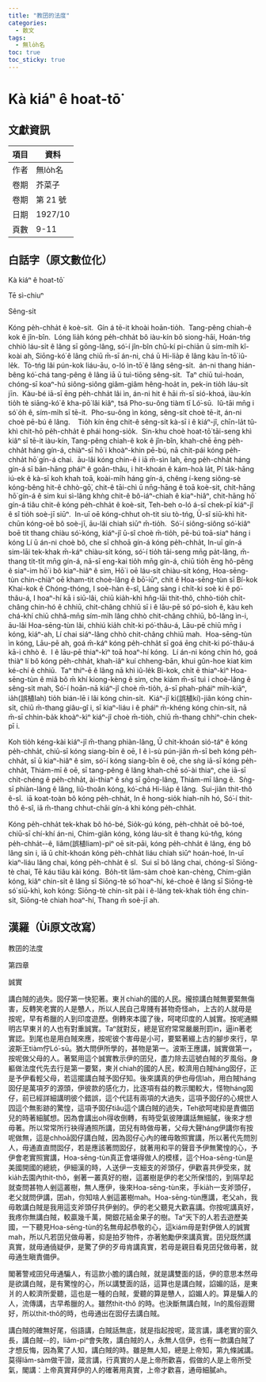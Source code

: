 ```yaml
---
title: "教囝的法度"
categories:
  - 散文
tags:
  - 無lo̍h名
toc: true
toc_sticky: true
---
```


# Kà kiáⁿ ê hoat-tō͘

## 文獻資訊

| 項目 | 資料 |
|---|---|
| 作者 | 無lo̍h名 |
| 卷期 | 芥菜子 |
| 卷期 | 第 21 號 |
| 日期 | 1927/10 |
| 頁數 | 9-11 |

## 白話字（原文數位化）

Kà kiáⁿ ê hoat-tō͘

Tē sì-chiuⁿ

Sêng-si̍t

Kóng pe̍h-chha̍t ê koè-sit.  Gín á tē-it khoài hoān-tio̍h.  Tang-pêng chiah-ê kok ê jîn-bîn.  Lóng lia̍h kóng pe̍h-chha̍t bô iàu-kín bô siong-hāi, Hoán-tńg chhiò láu-si̍t ê lâng sī gōng-lâng, só͘-í jîn-bîn chū-kí pi-chiān ū sím-mi̍h kî-koài ah, Siōng-kó͘ ê lâng chiū m̄-sī án-ni, chá ū Hi-lia̍p ê lâng kàu īn-tō͘ iû-le̍k.  Tò-tńg lâi pún-kok liáu-āu, o-ló ìn-tō͘ ê lâng sêng-si̍t.  án-ni thang hián-bêng kó͘-chá tang-pêng ê lâng iā ū tuì-tiōng sêng-si̍t.  Taⁿ chiū tuì-hoán, chóng-sī koaⁿ-hú siông-siông giâm-giâm hêng-hoa̍t in, pek-in tio̍h láu-si̍t jīn.  Kàu-bé iā-sī ēng pe̍h-chha̍t lâi ìn, án-ni hit ê hāi m̄-sī sió-khoá, iàu-kín tio̍h tè siāng-kó͘ ê kha-pō͘ lâi kiâⁿ, tsá Pho-su-ông tiàm tī Ló͘-sū.  Iû-tāi mn̄g i só͘ o̍h ê, sím-mi̍h sī tē-it.  Pho-su-ông ìn kóng, sêng-si̍t choè tē-it, án-ni choè pē-bú ê lâng.    Tio̍h kín ēng chit-ê sêng-si̍t kà-sī i ê kiáⁿ-jî, chīn-la̍t tû-khì chit-hō pe̍h-chha̍t ê phái hong-sio̍k.  Sin-khu choè hoat-tō͘ tāi-seng khì kiâⁿ sī tē-it iàu-kín, Tang-pêng chiah-ê kok ê jîn-bîn, khah-chē ēng pe̍h-chha̍t háng gín-á, chiàⁿ-sī hō͘ i khoàⁿ-khin pē-bú, nā chit-pái kóng pe̍h-chha̍t hō͘ gín-á chai.  āu-lâi kóng chin-ê i iā m̄-sìn lah, ēng pe̍h-chha̍t háng gín-á sī bān-hāng pháiⁿ ê goân-thâu, i hit-khoán ê kám-hoà la̍t, Pí ta̍k-hāng iú-ek ê kà-sī koh khah toā, koài-mi̍h háng gín-á, chêng í-keng siông-sè kóng-bêng hit-ê chhò-gō͘, chit-ê tāi-chì ū nn̄g-hāng ê toā koè-sit, chit-hāng hō͘ gín-á ê sim kui sì-lâng khǹg chit-ê bô-iáⁿ-chiah ê kiaⁿ-hiâⁿ, chit-hāng hō͘ gín-á tiâu chit-ê kóng pe̍h-chha̍t ê koè-sit, Teh-beh o-ló á-sī chek-pī kiáⁿ-jî ê sî tio̍h soè-jī siūⁿ.  In-uī oē kóng-chhut oh-tit siu tò-tńg, Ū-sî siū-khì hit-chūn kóng-oē bô soè-jī, āu-lâi chiah siūⁿ m̄-tio̍h.  Só͘-í siông-siông só͘-kiâⁿ boē tit thang chiàu só͘-kóng, kiáⁿ-jî ū-sî choè m̄-tio̍h, pē-bú toā-siaⁿ háng i kóng Lí ū án-ni choè bô, che sī chhoā gín-á kóng pe̍h-chha̍t, In-uī gín-á sim-lāi tek-khak m̄-káⁿ chiàu-si̍t kóng, só͘-í tio̍h tāi-seng mn̄g pa̍t-lâng, m̄-thang ti̍t-ti̍t mn̄g gín-á, nā-sī eng-kai tio̍h mn̄g gín-á, chiū tio̍h ēng hô-pêng ê siaⁿ-im hō͘ i bô kiaⁿ-hiâⁿ ê sim, Hō͘ i oē láu-si̍t chiàu-si̍t kóng, Hoa-sēng-tùn chin-chiàⁿ oē kham-tit choè-lâng ê bō͘-iūⁿ, chit ê Hoa-sēng-tùn sī Bí-kok Khai-kok ê Chóng-thóng, I soè-hàn ê-sî, Lâng sàng i chi̍t-ki soè ki ê pó͘-thâu-á, I hoaⁿ-hí kā i siū-lâi, chiū kia̍h-khì hn̂g-lāi thit-thô, chhò-tio̍h chi̍t-châng chin-hó ê chhiū, chit-châng chhiū sī i ê lāu-pē só͘ pó-sioh ê, kàu keh chá-khí chiū chhâ-mn̄g sím-mi̍h lâng chhò chit-châng chhiū, bô-lâng ìn-i, āu-lâi Hoa-sēng-tùn lâi, chhiú kia̍h chi̍t-ki pó͘-thâu-á, Lāu-pē chiū mn̄g i kóng, kiáⁿ-ah, Lí chai siáⁿ-lâng chhò chit-châng chhiū mah.  Hoa-sēng-tùn ìn kóng, Lāu-pē ah, goá m̄-káⁿ kóng pe̍h-chha̍t sī goá ēng chit-ki pó͘-thâu-á kā-i chhò ê.  I ê lāu-pē thiaⁿ-kìⁿ toā hoaⁿ-hí kóng.  Lí án-ni kóng chin hó, goá thiàⁿ lí bô kóng pe̍h-chha̍t, khah-iâⁿ kuí chheng-bān, khui gûn-hoe kiat kim ké-chí ê chhiū.  Taⁿ thiⁿ-ē ê lâng nā khì iû-le̍k Bi-kok, chi̍t ē thiaⁿ-kìⁿ Hoa-sēng-tùn ê miâ bô m̄ khí kiong-kèng ê sim, che kiám m̄-sī tuì i choè-lâng ê sêng-si̍t mah, Só͘-í hoān-nā kiáⁿ-jî choè m̄-tio̍h, á-sī phah-pháiⁿ mi̍h-kiāⁿ, ia̍h(誤植Iah) tio̍h bián-lē i lâi kóng chin-si̍t.  Kiáⁿ-jî kì(誤植kí)-jiân kóng chin-si̍t, chiū m̄-thang giâu-gî i, sī kiaⁿ-liáu i ê pháiⁿ m̄-khéng kóng chin-si̍t, nā m̄-sī chhin-ba̍k khoàⁿ-kìⁿ kiáⁿ-jî choè m̄-tio̍h, chiū m̄-thang chhiⁿ-chin chek-pī i.

Koh tio̍h kéng-kài kiáⁿ-jî m̄-thang phiàn-lâng, Ū chit-khoán sió-táⁿ ê kóng pe̍h-chha̍t, chiū-sī kóng siang-bīn ê oē, I ê ì-sù pún-jiân m̄-sī beh kóng pe̍h-chha̍t, sī ū kiaⁿ-hiâⁿ ê sim, só͘-í kóng siang-bīn ê oē, che sǹg iā-sī kóng pe̍h-chha̍t, Thiám-mī ê oē, sī tang-pêng ê lâng khah-chē só͘-ài thiaⁿ, che iā-sī chi̍t-chéng ê pe̍h-chha̍t, ài-thiaⁿ ê sǹg sī gōng-lâng, Thiám-mī lâng ê.  Sǹg-sī phiàn-lâng ê lâng, liû-thoân kóng, kó͘-chá Hi-lia̍p ê lâng.  Sui-jiân thit-thô ê-sî.  iā koat-toàn bô kóng pe̍h-chha̍t, In ê hong-sio̍k hiah-ni̍h hó, Só͘-í thit-thô ê-sî, iā m̄-thang chhut-chāi gín-á khì kóng pe̍h-chha̍t.

Kóng pe̍h-chha̍t tek-khak bô hó-bé, Sio̍k-gú kóng, pe̍h-chha̍t oē bô-toé, chiū-sī chí-khí án-ni, Chim-giân kóng, kóng láu-si̍t ê thang kú-tn̂g, kóng pe̍h-chha̍t--ê, liâm(誤植liam)-piⁿ oē sit-pāi, kóng pe̍h-chha̍t ê lâng, éng bô lâng sìn i, iā ū chi̍t-khoán kóng pe̍h-chha̍t liáu chiah siūⁿ hoán-hoé, In-uī kiaⁿ-liáu lâng chai, kóng pe̍h-chha̍t ê sî.  Sui sī bô lâng chai, chóng-sī Siōng-tè chai, Tē káu tiâu kài kóng.  Bo̍h-tit lām-sàm choè kan-chèng, Chim-giân kóng, kiâⁿ chin-si̍t ê lâng sī Siōng-tè só͘ hoaⁿ-hí, ké-choè ê lâng sī Siōng-tè só͘ siū-khì, koh kóng: Siōng-tè chin-si̍t pài i ê-lâng tek-khak tio̍h ēng chin-si̍t, Siōng-tè chiah hoaⁿ-hí, Thang m̄ soè-jī ah.

## 漢羅（Ùi原文改寫）

教囝的法度

第四章

誠實

講白賊的過失。囡仔第一快犯著。東爿chiah的國的人民。攏掠講白賊無要緊無傷害，反轉笑老實的人是戇人，所以人民自己卑賤有甚物奇怪ah，上古的人就毋是按呢，早有希臘的人到印度遊歷。倒轉來本國了後，呵咾印度的人誠實。按呢通顯明古早東爿的人也有對重誠實。Taⁿ就對反，總是官府常常嚴嚴刑罰in，逼in著老實認。到尾也是用白賊來應，按呢彼个害毋是小可，要緊著綴上古的腳步來行，早波斯王tiàm佇Ló͘-sū。猶大問伊所學的，甚物是第一。波斯王應講，誠實做第一，按呢做父母的人。著緊用這个誠實教示伊的囝兒，盡力除去這號白賊的歹風俗。身軀做法度代先去行是第一要緊，東爿chiah的國的人民，較濟用白賊háng囡仔，正是予伊看輕父母，若這擺講白賊予囡仔知。後來講真的伊也毋信lah，用白賊háng囡仔是萬項歹的源頭，伊彼款的感化力，比逐項有益的教示閣較大，怪物háng囡仔，前已經詳細講明彼个錯誤，這个代誌有兩項的大過失，這項予囡仔的心規世人囥這个無影跡的驚惶，這項予囡仔tiâu這个講白賊的過失，Teh欲呵咾抑是責備囝兒的時著細膩想。因為會講出oh得收倒轉，有時受氣彼陣講話無細膩，後來才想毋著。所以常常所行袂得通照所講，囝兒有時做毋著，父母大聲háng伊講你有按呢做無，這是chhoā囡仔講白賊，因為囡仔心內的確毋敢照實講，所以著代先問別人，毋通直直問囡仔，若是應該著問囡仔，就著用和平的聲音予伊無驚惶的心，予伊會老實照實講，Hoa-sēng-tùn真正會堪得做人的模樣，這个Hoa-sēng-tùn是美國開國的總統，伊細漢的時，人送伊一支細支的斧頭仔，伊歡喜共伊受來，就kia̍h去園內thit-thô，剉著一叢真好的樹，這叢樹是伊的老父所保惜的，到隔早起就查問甚物人剉這叢樹，無人應伊，後來Hoa-sēng-tùn來，手kia̍h一支斧頭仔，老父就問伊講，囝ah，你知啥人剉這叢樹mah。Hoa-sēng-tùn應講，老父ah，我毋敢講白賊是我用這支斧頭仔共伊剉的。伊的老父聽見大歡喜講。你按呢講真好，我疼你無講白賊，較贏幾千萬，開銀花結金果子的樹。Taⁿ天下的人若去遊歷美國，一下聽見Hoa-sēng-tùn的名無毋起恭敬的心，這kiám毋是對伊做人的誠實mah，所以凡若囝兒做毋著，抑是拍歹物件，亦著勉勵伊來講真實。囝兒既然講真實，就毋通僥疑伊，是驚了伊的歹毋肯講真實，若毋是親目看見囝兒做毋著，就毋通生瞋責備伊。

閣著警戒囝兒毋通騙人，有這款小膽的講白賊，就是講雙面的話，伊的意思本然毋是欲講白賊，是有驚惶的心，所以講雙面的話，這算也是講白賊，諂媚的話，是東爿的人較濟所愛聽，這也是一種的白賊，愛聽的算是戇人，諂媚人的。算是騙人的人，流傳講，古早希臘的人。雖然thit-thô 的時。也決斷無講白賊，In的風俗遐爾好，所以thit-thô的時，也毋通出在囡仔去講白賊。

講白賊的確無好尾，俗語講，白賊話無底，就是指起按呢，箴言講，講老實的窗久長，講白賊--的，liâm-piⁿ會失敗，講白賊的人，永無人信伊，也有一款講白賊了才想反悔，因為驚了人知，講白賊的時。雖是無人知，總是上帝知，第九條誡講。莫得lām-sàm做干證，箴言講，行真實的人是上帝所歡喜，假做的人是上帝所受氣，閣講：上帝真實拜伊的人的確著用真實，上帝才歡喜，通毋細膩ah。
